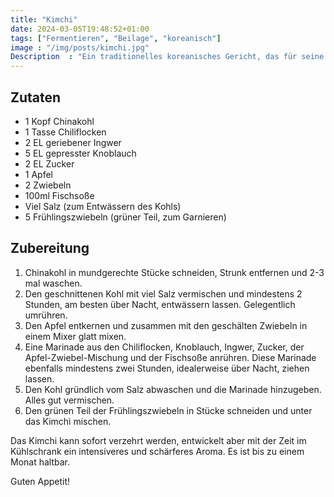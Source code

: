 ```yaml
---
title: "Kimchi"
date: 2024-03-05T19:48:52+01:00
tags: ["Fermentieren", "Beilage", "koreanisch"]
image : "/img/posts/kimchi.jpg"
Description  : "Ein traditionelles koreanisches Gericht, das für seine intensiven Aromen und gesundheitlichen Vorteile bekannt ist."
---
```

## Zutaten

- 1 Kopf Chinakohl
- 1 Tasse Chiliflocken
- 2 EL geriebener Ingwer
- 5 EL gepresster Knoblauch
- 2 EL Zucker
- 1 Apfel
- 2 Zwiebeln
- 100ml Fischsoße
- Viel Salz (zum Entwässern des Kohls)
- 5 Frühlingszwiebeln (grüner Teil, zum Garnieren)

## Zubereitung

1. Chinakohl in mundgerechte Stücke schneiden, Strunk entfernen und 2-3 mal waschen.
2. Den geschnittenen Kohl mit viel Salz vermischen und mindestens 2 Stunden, am besten über Nacht, entwässern lassen. Gelegentlich umrühren.
3. Den Apfel entkernen und zusammen mit den geschälten Zwiebeln in einem Mixer glatt mixen.
4. Eine Marinade aus den Chiliflocken, Knoblauch, Ingwer, Zucker, der Apfel-Zwiebel-Mischung und der Fischsoße anrühren. Diese Marinade ebenfalls mindestens zwei Stunden, idealerweise über Nacht, ziehen lassen.
5. Den Kohl gründlich vom Salz abwaschen und die Marinade hinzugeben. Alles gut vermischen.
6. Den grünen Teil der Frühlingszwiebeln in Stücke schneiden und unter das Kimchi mischen.

Das Kimchi kann sofort verzehrt werden, entwickelt aber mit der Zeit im Kühlschrank ein intensiveres und schärferes Aroma. Es ist bis zu einem Monat haltbar.

Guten Appetit!
